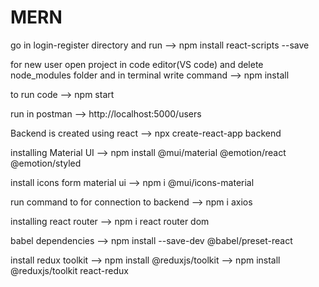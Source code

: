 # MERN


 go in login-register directory and run --> npm install react-scripts --save

for new user open project in code editor(VS code) and delete node_modules folder and in terminal write command --> npm install

to run code --> npm start

run in postman --> http://localhost:5000/users

Backend is created using react --> npx create-react-app backend

installing Material UI --> npm install @mui/material @emotion/react @emotion/styled

install icons form material ui --> npm i @mui/icons-material

run command to for connection to backend --> npm i axios

installing react router --> npm i react router dom

babel dependencies --> npm install --save-dev @babel/preset-react

install redux toolkit --> npm install @reduxjs/toolkit
                      --> npm install @reduxjs/toolkit react-redux
